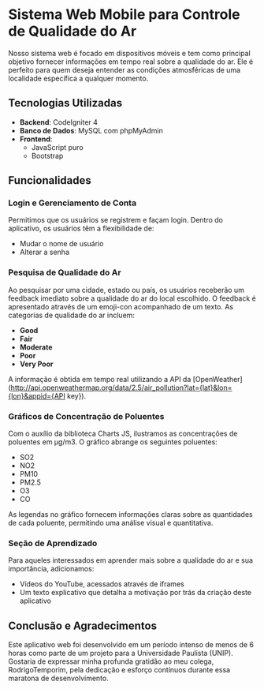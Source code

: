 # Sistema Web Mobile para Controle de Qualidade do Ar

Nosso sistema web é focado em dispositivos móveis e tem como principal objetivo fornecer informações em tempo real sobre a qualidade do ar. Ele é perfeito para quem deseja entender as condições atmosféricas de uma localidade específica a qualquer momento.

## Tecnologias Utilizadas

- **Backend**: CodeIgniter 4
- **Banco de Dados**: MySQL com phpMyAdmin
- **Frontend**:
  - JavaScript puro
  - Bootstrap

## Funcionalidades

### Login e Gerenciamento de Conta

Permitimos que os usuários se registrem e façam login. Dentro do aplicativo, os usuários têm a flexibilidade de:

- Mudar o nome de usuário
- Alterar a senha

### Pesquisa de Qualidade do Ar

Ao pesquisar por uma cidade, estado ou país, os usuários receberão um feedback imediato sobre a qualidade do ar do local escolhido. O feedback é apresentado através de um emoji-con acompanhado de um texto. As categorias de qualidade do ar incluem:

- **Good**
- **Fair**
- **Moderate**
- **Poor**
- **Very Poor**

A informação é obtida em tempo real utilizando a API da [OpenWeather](http://api.openweathermap.org/data/2.5/air_pollution?lat={lat}&lon={lon}&appid={API key}).

### Gráficos de Concentração de Poluentes

Com o auxílio da biblioteca Charts JS, ilustramos as concentrações de poluentes em μg/m3. O gráfico abrange os seguintes poluentes:

- SO2
- NO2
- PM10
- PM2.5
- O3
- CO

As legendas no gráfico fornecem informações claras sobre as quantidades de cada poluente, permitindo uma análise visual e quantitativa.

### Seção de Aprendizado

Para aqueles interessados em aprender mais sobre a qualidade do ar e sua importância, adicionamos:

- Vídeos do YouTube, acessados através de iframes
- Um texto explicativo que detalha a motivação por trás da criação deste aplicativo

## Conclusão e Agradecimentos

Este aplicativo web foi desenvolvido em um período intenso de menos de 6 horas como parte de um projeto para a Universidade Paulista (UNIP). Gostaria de expressar minha profunda gratidão ao meu colega, RodrigoTemporim, pela dedicação e esforço contínuos durante essa maratona de desenvolvimento.


